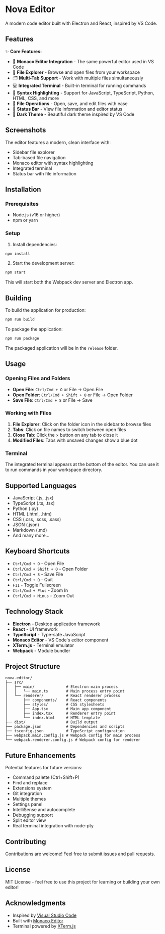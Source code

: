 # Nova Editor

A modern code editor built with Electron and React, inspired by VS Code.

## Features

✨ **Core Features:**
- 📝 **Monaco Editor Integration** - The same powerful editor used in VS Code
- 📁 **File Explorer** - Browse and open files from your workspace
- 🗂️ **Multi-Tab Support** - Work with multiple files simultaneously
- 💻 **Integrated Terminal** - Built-in terminal for running commands
- 🎨 **Syntax Highlighting** - Support for JavaScript, TypeScript, Python, HTML, CSS, and more
- 💾 **File Operations** - Open, save, and edit files with ease
- 🎯 **Status Bar** - View file information and editor status
- 🌙 **Dark Theme** - Beautiful dark theme inspired by VS Code

## Screenshots

The editor features a modern, clean interface with:
- Sidebar file explorer
- Tab-based file navigation
- Monaco editor with syntax highlighting
- Integrated terminal
- Status bar with file information

## Installation

### Prerequisites

- Node.js (v16 or higher)
- npm or yarn

### Setup

1. Install dependencies:
```bash
npm install
```

2. Start the development server:
```bash
npm start
```

This will start both the Webpack dev server and Electron app.

## Building

To build the application for production:

```bash
npm run build
```

To package the application:

```bash
npm run package
```

The packaged application will be in the `release` folder.

## Usage

### Opening Files and Folders

- **Open File**: `Ctrl/Cmd + O` or File → Open File
- **Open Folder**: `Ctrl/Cmd + Shift + O` or File → Open Folder
- **Save File**: `Ctrl/Cmd + S` or File → Save

### Working with Files

1. **File Explorer**: Click on the folder icon in the sidebar to browse files
2. **Tabs**: Click on file names to switch between open files
3. **Close Tab**: Click the × button on any tab to close it
4. **Modified Files**: Tabs with unsaved changes show a blue dot

### Terminal

The integrated terminal appears at the bottom of the editor. You can use it to run commands in your workspace directory.

## Supported Languages

- JavaScript (.js, .jsx)
- TypeScript (.ts, .tsx)
- Python (.py)
- HTML (.html, .htm)
- CSS (.css, .scss, .sass)
- JSON (.json)
- Markdown (.md)
- And many more...

## Keyboard Shortcuts

- `Ctrl/Cmd + O` - Open File
- `Ctrl/Cmd + Shift + O` - Open Folder
- `Ctrl/Cmd + S` - Save File
- `Ctrl/Cmd + Q` - Quit
- `F11` - Toggle Fullscreen
- `Ctrl/Cmd + Plus` - Zoom In
- `Ctrl/Cmd + Minus` - Zoom Out

## Technology Stack

- **Electron** - Desktop application framework
- **React** - UI framework
- **TypeScript** - Type-safe JavaScript
- **Monaco Editor** - VS Code's editor component
- **XTerm.js** - Terminal emulator
- **Webpack** - Module bundler

## Project Structure

```
nova-editor/
├── src/
│   ├── main/              # Electron main process
│   │   └── main.ts        # Main process entry point
│   └── renderer/          # React renderer process
│       ├── components/    # React components
│       ├── styles/        # CSS stylesheets
│       ├── App.tsx        # Main app component
│       ├── index.tsx      # Renderer entry point
│       └── index.html     # HTML template
├── dist/                  # Build output
├── package.json           # Dependencies and scripts
├── tsconfig.json          # TypeScript configuration
├── webpack.main.config.js # Webpack config for main process
└── webpack.renderer.config.js # Webpack config for renderer
```

## Future Enhancements

Potential features for future versions:
- Command palette (Ctrl+Shift+P)
- Find and replace
- Extensions system
- Git integration
- Multiple themes
- Settings panel
- IntelliSense and autocomplete
- Debugging support
- Split editor view
- Real terminal integration with node-pty

## Contributing

Contributions are welcome! Feel free to submit issues and pull requests.

## License

MIT License - feel free to use this project for learning or building your own editor!

## Acknowledgments

- Inspired by [Visual Studio Code](https://code.visualstudio.com/)
- Built with [Monaco Editor](https://microsoft.github.io/monaco-editor/)
- Terminal powered by [XTerm.js](https://xtermjs.org/)

